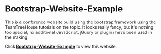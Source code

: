 # Bootstrap-Website-Example

This is a conference website build using the bootstrap framework using the TeamTreeHouse tutorials on the topic. It looks really fancy, but it's nothing too special, no additional JavaScript, jQuery or plugins have been used in the making.

Click <a href="https://f54vnfg.github.io/Bootstrap-Website-Example/"> <strong>Bootstrap-Website-Example</strong></a> to view this website.
